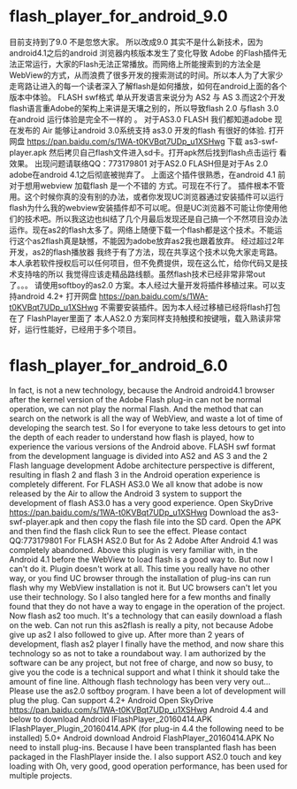 # flash_player_for_android_9.0
目前支持到了9.0
不是忽悠大家。
所以改成9.0
         其实不是什么新技术，因为android4.1之后的android 浏览器内核版本发生了变化导致 Adobe 的Flash插件无法正常运行，大家的Flash无法正常播放。而网络上所能搜索到的方法全是WebView的方式，从而浪费了很多开发的搜索测试的时间。所以本人为了大家少走弯路让进入的每一个读者深入了解flash是如何播放，如何在android上面的各个版本中体验。
         FLASH swf格式 单从开发语言来说分为 AS2 与 AS 3.而这2个开发flash语言重Adobe的架构上来讲是天壤之别的，所以导致flash 2.0 与flash 3.0 在android 运行体验是完全不一样的 。
      对于AS3.0 FLASH
     我们都知道adobe 现在发布的 Air  能够让android 3.0系统支持 as3.0 开发的flash 有很好的体验. 打开网盘
https://pan.baidu.com/s/1WA-t0KVBqt7UDp_u1XSHwg
下载 as3-swf-player.apk  然后拷贝自己flash文件进入sd卡。打开apk然后找到flash点击运行 看效果。 出现问题请联络QQ：773179801
 对于AS2.0 FLASH但是对于As 2.0 adobe在android 4.1之后彻底被抛弃了。
上面这个插件很熟悉，在android 4.1 前对于想用webview 加载flash 是一个不错的 方式。可现在不行了。 插件根本不管用。这个时候你真的没有别的办法，或者你发现UC浏览器通过安装插件可以运行flash为什么我的webview安装插件却不可以呢。但是UC浏览器不可能让你使用他们的技术吧。所以我这边也纠结了几个月最后发现还是自己搞一个不然项目没办法运作。现在as2的flash太多了。网络上随便下载一个flash都是这个技术。不能运行这个as2flash真是缺憾，不能因为adobe放弃as2我也跟着放弃。
 经过超过2年开发，as2的flash播放器 我终于有了方法，现在共享这个技术以免大家走弯路。
本人承若软件授权后可以任何项目，但不免费提供，现在这么忙，给你代码又是技术支持啥的所以 我觉得应该走精品路线额。虽然flash技术已经非常非常out了。。。
请使用softboy的as2.0 方案。本人经过大量开发将插件移植过来。可以支持android 4.2+ 
打开网盘   https://pan.baidu.com/s/1WA-t0KVBqt7UDp_u1XSHwg
不需要安装插件。因为本人经过移植已经将flash打包在了 FlashPlayer里面了  本人AS2.0 方案同样支持触摸和按键哦，载入熟读非常好，运行性能好，已经用于多个项目。


# flash_player_for_android_6.0
In fact, is not a new technology, because the Android android4.1 browser after the kernel version of the Adobe Flash plug-in can not be normal operation, we can not play the normal Flash. And the method that can search on the network is all the way of WebView, and waste a lot of time of developing the search test. So I for everyone to take less detours to get into the depth of each reader to understand how flash is played, how to experience the various versions of the Android above.
FLASH swf format from the development language is divided into AS2 and AS 3 and the 2 Flash language development Adobe architecture perspective is different, resulting in flash 2 and flash 3 in the Android operation experience is completely different.
For FLASH AS3.0
We all know that adobe is now released by the Air to allow the Android 3 system to support the development of flash AS3.0 has a very good experience.
Open SkyDrive
https://pan.baidu.com/s/1WA-t0KVBqt7UDp_u1XSHwg
Download the as3-swf-player.apk and then copy the flash file into the SD card. Open the APK and then find the flash click Run to see the effect.
Please contact QQ:773179801
For FLASH AS2.0
But for As 2 Adobe After Android 4.1 was completely abandoned.
Above this plugin is very familiar with, in the Android 4.1 before the WebView to load flash is a good way to. But now I can't do it. Plugin doesn't work at all. This time you really have no other way, or you find UC browser through the installation of plug-ins can run flash why my WebView installation is not it. But UC browsers can't let you use their technology. So I also tangled here for a few months and finally found that they do not have a way to engage in the operation of the project. Now flash as2 too much. It's a technology that can easily download a flash on the web. Can not run this as2flash is really a pity, not because Adobe give up as2 I also followed to give up.
After more than 2 years of development, flash as2 player I finally have the method, and now share this technology so as not to take a roundabout way.
I am authorized by the software can be any project, but not free of charge, and now so busy, to give you the code is a technical support and what I think it should take the amount of fine line. Although flash technology has been very very out...
Please use the as2.0 softboy program. I have been a lot of development will plug the plug. Can support 4.2+ Android
Open SkyDrive https://pan.baidu.com/s/1WA-t0KVBqt7UDp_u1XSHwg
Android 4.4 and below to download Android
IFlashPlayer_20160414.APK
IFlashPlayer_Plugin_20160414.APK (for plug-in 4.4 the following need to be installed)
5.0+ Android download Android
FlashPlayer_20160414.APK
No need to install plug-ins. Because I have been transplanted flash has been packaged in the FlashPlayer inside the.
I also support AS2.0 touch and key loading with Oh, very good, good operation performance, has been used for multiple projects.

